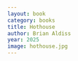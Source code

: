 ```yaml
---
layout: book
category: books
title: Hothouse
author: Brian Aldiss
year: 2025
image: hothouse.jpg
---
```

